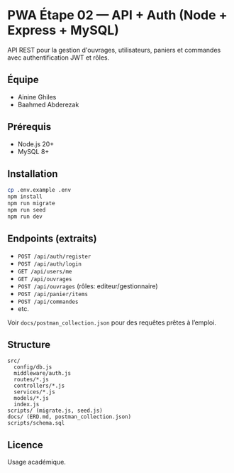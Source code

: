 # PWA Étape 02 — API + Auth (Node + Express + MySQL)

API REST pour la gestion d'ouvrages, utilisateurs, paniers et commandes avec authentification JWT et rôles.

## Équipe
- Ainine Ghiles
- Baahmed Abderezak

## Prérequis
- Node.js 20+
- MySQL 8+

## Installation
```bash
cp .env.example .env
npm install
npm run migrate
npm run seed
npm run dev
```

## Endpoints (extraits)
- `POST /api/auth/register`
- `POST /api/auth/login`
- `GET /api/users/me`
- `GET /api/ouvrages`
- `POST /api/ouvrages` (rôles: editeur/gestionnaire)
- `POST /api/panier/items`
- `POST /api/commandes`
- etc.

Voir `docs/postman_collection.json` pour des requêtes prêtes à l’emploi.

## Structure
```
src/
  config/db.js
  middleware/auth.js
  routes/*.js
  controllers/*.js
  services/*.js
  models/*.js
  index.js
scripts/ (migrate.js, seed.js)
docs/ (ERD.md, postman_collection.json)
scripts/schema.sql
```

## Licence
Usage académique.
